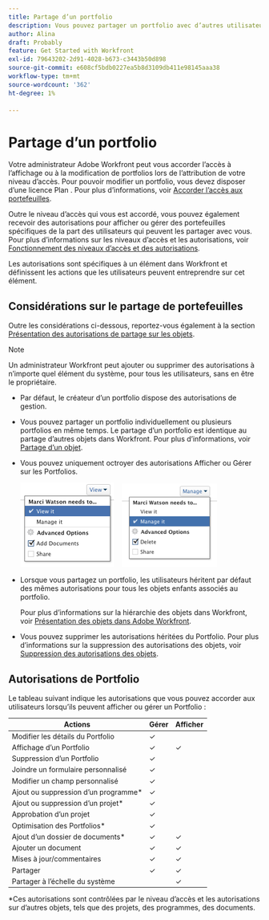 ```yaml
---
title: Partage d’un portfolio
description: Vous pouvez partager un portfolio avec d’autres utilisateurs si vous êtes autorisé à y accéder.
author: Alina
draft: Probably
feature: Get Started with Workfront
exl-id: 79643202-2d91-4028-b673-c3443b50d898
source-git-commit: e608cf5bdb0227ea5b8d3109db411e98145aaa38
workflow-type: tm+mt
source-wordcount: '362'
ht-degree: 1%

---
```


# Partage d’un portfolio

Votre administrateur Adobe Workfront peut vous accorder l’accès à l’affichage ou à la modification de portfolios lors de l’attribution de votre niveau d’accès. Pour pouvoir modifier un portfolio, vous devez disposer d’une licence Plan . Pour plus d’informations, voir [Accorder l’accès aux portefeuilles](../../administration-and-setup/add-users/configure-and-grant-access/grant-access-portfolios.md).

Outre le niveau d’accès qui vous est accordé, vous pouvez également recevoir des autorisations pour afficher ou gérer des portefeuilles spécifiques de la part des utilisateurs qui peuvent les partager avec vous. Pour plus d’informations sur les niveaux d’accès et les autorisations, voir [Fonctionnement des niveaux d’accès et des autorisations](../../administration-and-setup/add-users/access-levels-and-object-permissions/how-access-levels-permissions-work-together.md).

Les autorisations sont spécifiques à un élément dans Workfront et définissent les actions que les utilisateurs peuvent entreprendre sur cet élément.

## Considérations sur le partage de portefeuilles

Outre les considérations ci-dessous, reportez-vous également à la section [Présentation des autorisations de partage sur les objets](../../workfront-basics/grant-and-request-access-to-objects/sharing-permissions-on-objects-overview.md).

>[!NOTE]
>
>Un administrateur Workfront peut ajouter ou supprimer des autorisations à n’importe quel élément du système, pour tous les utilisateurs, sans en être le propriétaire.

* Par défaut, le créateur d’un portfolio dispose des autorisations de gestion.
* Vous pouvez partager un portfolio individuellement ou plusieurs portfolios en même temps. Le partage d’un portfolio est identique au partage d’autres objets dans Workfront. Pour plus d’informations, voir [Partage d’un objet](../../workfront-basics/grant-and-request-access-to-objects/share-an-object.md).

* Vous pouvez uniquement octroyer des autorisations Afficher ou Gérer sur les Portfolios.

   ![](assets/screen-shot-2014-01-23-at-12.45.15-pm.png)    ![](assets/screen-shot-2014-01-22-at-10.03.43-am-190x167.png)

* Lorsque vous partagez un portfolio, les utilisateurs héritent par défaut des mêmes autorisations pour tous les objets enfants associés au portfolio.

   Pour plus d’informations sur la hiérarchie des objets dans Workfront, voir [Présentation des objets dans Adobe Workfront](../../workfront-basics/navigate-workfront/workfront-navigation/understand-objects.md).

* Vous pouvez supprimer les autorisations héritées du Portfolio. Pour plus d’informations sur la suppression des autorisations des objets, voir [Suppression des autorisations des objets](../../workfront-basics/grant-and-request-access-to-objects/remove-permissions-from-objects.md).

## Autorisations de Portfolio

Le tableau suivant indique les autorisations que vous pouvez accorder aux utilisateurs lorsqu’ils peuvent afficher ou gérer un Portfolio :

| **Actions** | **Gérer** | **Afficher** |
|---|---|---|
| Modifier les détails du Portfolio | ✓ |   |
| Affichage d’un Portfolio | ✓ | ✓ |
| Suppression d’un Portfolio | ✓ |   |
| Joindre un formulaire personnalisé | ✓ |   |
| Modifier un champ personnalisé | ✓ |   |
| Ajout ou suppression d’un programme&#42; | ✓ |   |
| Ajout ou suppression d’un projet&#42; | ✓ |   |
| Approbation d’un projet | ✓ |   |
| Optimisation des Portfolios&#42; | ✓ |   |
| Ajout d’un dossier de documents&#42; | ✓ | ✓ |
| Ajouter un document | ✓ | ✓ |
| Mises à jour/commentaires | ✓ | ✓ |
| Partager | ✓ | ✓ |
| Partager à l’échelle du système |   | ✓ |

*Ces autorisations sont contrôlées par le niveau d’accès et les autorisations sur d’autres objets, tels que des projets, des programmes, des documents.
